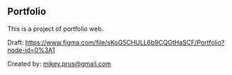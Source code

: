 ## Portfolio

This is a project of portfolio web.

Draft: https://www.figma.com/file/sKoG5CHULL6b9CQGtHaSCF/Portfolio?node-id=0%3A1

Created by: mikey.prus@gmail.com